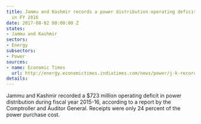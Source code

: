 ```yaml
---
title: Jammu and Kashmir records a power distribution operating deficit of $723 million
  in FY 2016
date: 2017-08-02 00:00:00 Z
states:
- Jammu and Kashmir
sectors:
- Energy
subsectors:
- Power
sources:
- name: Economic Times
  url: http://energy.economictimes.indiatimes.com/news/power/j-k-records-rs-4650-cr-deficit-in-power-tariff-collection-cag/59784448
details: 
---
```


Jammu and Kashmir recorded a $723 million operating deficit in power distribution during fiscal year 2015-16, according to a report by the Comptroller and Auditor General. Receipts were only 24 percent of the power purchase cost. 
